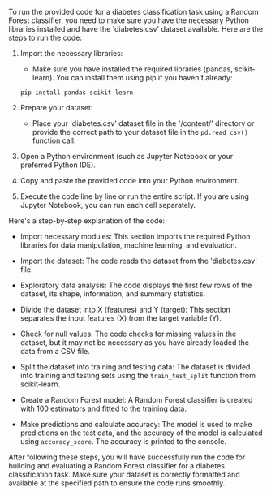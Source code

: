 To run the provided code for a diabetes classification task using a Random Forest classifier, you need to make sure you have the necessary Python libraries installed and have the 'diabetes.csv' dataset available. Here are the steps to run the code:

1. Import the necessary libraries:
   - Make sure you have installed the required libraries (pandas, scikit-learn). You can install them using pip if you haven't already:

   ```
   pip install pandas scikit-learn
   ```

2. Prepare your dataset:
   - Place your 'diabetes.csv' dataset file in the '/content/' directory or provide the correct path to your dataset file in the `pd.read_csv()` function call.

3. Open a Python environment (such as Jupyter Notebook or your preferred Python IDE).

4. Copy and paste the provided code into your Python environment.

5. Execute the code line by line or run the entire script. If you are using Jupyter Notebook, you can run each cell separately.

Here's a step-by-step explanation of the code:

- Import necessary modules: This section imports the required Python libraries for data manipulation, machine learning, and evaluation.

- Import the dataset: The code reads the dataset from the 'diabetes.csv' file.

- Exploratory data analysis: The code displays the first few rows of the dataset, its shape, information, and summary statistics.

- Divide the dataset into X (features) and Y (target): This section separates the input features (X) from the target variable (Y).

- Check for null values: The code checks for missing values in the dataset, but it may not be necessary as you have already loaded the data from a CSV file.

- Split the dataset into training and testing data: The dataset is divided into training and testing sets using the `train_test_split` function from scikit-learn.

- Create a Random Forest model: A Random Forest classifier is created with 100 estimators and fitted to the training data.

- Make predictions and calculate accuracy: The model is used to make predictions on the test data, and the accuracy of the model is calculated using `accuracy_score`. The accuracy is printed to the console.

After following these steps, you will have successfully run the code for building and evaluating a Random Forest classifier for a diabetes classification task. Make sure your dataset is correctly formatted and available at the specified path to ensure the code runs smoothly.
